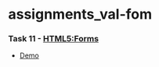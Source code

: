 # assignments_val-fom
### Task 11 - [HTML5:Forms](https://github.com/kottans/frontend/blob/master/test11.md)
- [Demo](https://val-fom.github.io/assignments_val-fom/task_11)
